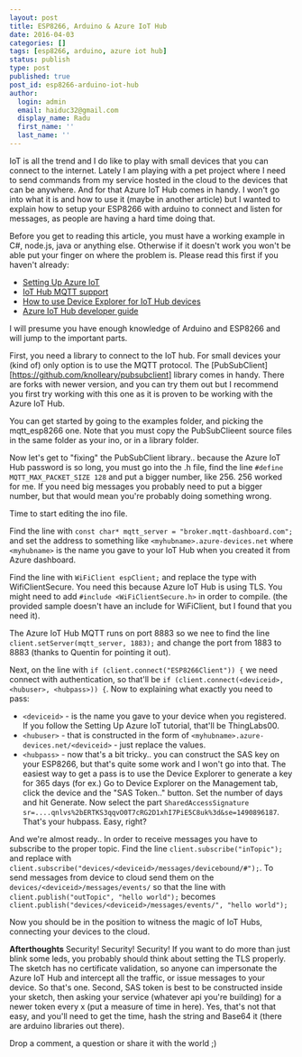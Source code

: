 ```yaml
---
layout: post
title: ESP8266, Arduino & Azure IoT Hub
date: 2016-04-03
categories: []
tags: [esp8266, arduino, azure iot hub]
status: publish
type: post
published: true
post_id: esp8266-arduino-iot-hub
author:
  login: admin
  email: haiduc32@gmail.com
  display_name: Radu
  first_name: ''
  last_name: '' 
---
```

IoT is all the trend and I do like to play with small devices that you can connect to the internet. Lately I am playing with a pet project where I need to send commands from my service hosted in the cloud to the devices that can be anywhere. And for that Azure IoT Hub comes in handy. I won't go into what it is and how to use it (maybe in another article) but I wanted to explain how to setup your ESP8266 with arduino to connect and listen for messages, as people are having a hard time doing that.

Before you get to reading this article, you must have a working example in C#, node.js, java or anything else. Otherwise if it doesn't work you won't be able put your finger on where the problem is. Please read this first if you haven't already:

- [Setting Up Azure IoT](http://thinglabs.io/workshop/cs/nightlight/setup-azure-iot-hub/)
- [IoT Hub MQTT support](https://azure.microsoft.com/en-us/documentation/articles/iot-hub-mqtt-support/)
- [How to use Device Explorer for IoT Hub devices](https://github.com/Azure/azure-iot-sdks/blob/master/tools/DeviceExplorer/doc/how_to_use_device_explorer.md)
- [Azure IoT Hub developer guide](https://azure.microsoft.com/en-us/documentation/articles/iot-hub-devguide/)

I will presume you have enough knowledge of Arduino and ESP8266 and will jump to the important parts.

First, you need a library to connect to the IoT hub. For small devices your (kind of) only option is to use the MQTT protocol. The [PubSubClient][https://github.com/knolleary/pubsubclient] library comes in handy. There are forks with newer version, and you can try them out but I recommend you first try working with this one as it is proven to be working with the Azure IoT Hub.

You can get started by going to the examples folder, and picking the mqtt_esp8266 one. Note that you must copy the PubSubClieent source files in the same folder as your ino, or in a library folder.

Now let's get to "fixing" the PubSubClient library.. because the Azure IoT Hub password is so long, you must go into the .h file, find the line `#define MQTT_MAX_PACKET_SIZE 128` and put a bigger number, like 256. 256 worked for me. If you need big messages you probably need to put a bigger number, but that would mean you're probably doing something wrong.

Time to start editing the ino file. 

Find the line with `const char* mqtt_server = "broker.mqtt-dashboard.com";` and set the address to something like `<myhubname>.azure-devices.net` where `<myhubname>` is the name you gave to your IoT Hub when you created it from Azure dashboard.

Find the line with `WiFiClient espClient;` and replace the type with WifiClientSecure. You need this because Azure IoT Hub is using TLS. You might need to add `#include <WiFiClientSecure.h>` in order to compile. (the provided sample doesn't have an include for WiFiClient, but I found that you need it).

The Azure IoT Hub MQTT runs on port 8883 so we nee to find the line `client.setServer(mqtt_server, 1883);` and change the port from 1883 to 8883 (thanks to  Quentin for pointing it out).

Next, on the line with `if (client.connect("ESP8266Client")) {` we need connect with authentication, so that'll be `if (client.connect(<deviceid>, <hubuser>, <hubpass>)) {`. Now to explaining what exactly you need to pass:

- `<deviceid>` - is the name you gave to your device when you registered. If you follow the Setting Up Azure IoT tutorial, that'll be ThingLabs00.
- `<hubuser>` - that is constructed in the form of `<myhubname>.azure-devices.net/<deviceid>` - just replace the values.
- `<hubpass>` - now that's a bit tricky.. you can construct the SAS key on your ESP8266, but that's quite some work and I won't go into that. The easiest way to get a pass is to use the Device Explorer to generate a key for 365 days (for ex.) Go to Device Explorer on the Management tab, click the device and the "SAS Token.." button. Set the number of days and hit Generate. Now select the part `SharedAccessSignature sr=....qnlvs%2bERTKS3qqvO0T7cRG2D1xhI7PiE5C8uk%3d&se=1490896187`. That's your hubpass. Easy, right?

And we're almost ready.. 
In order to receive messages you have to subscribe to the proper topic. Find the line `client.subscribe("inTopic");` and replace with `client.subscribe("devices/<deviceid>/messages/devicebound/#");`. To send messages from device to cloud send them on the `devices/<deviceid>/messages/events/` so that the line with `client.publish("outTopic", "hello world");` becomes `client.publish("devices/<deviceid>/messages/events/", "hello world");`

Now you should be in the position to witness the magic of IoT Hubs, connecting your devices to the cloud. 

**Afterthoughts** Security! Security! Security! If you want to do more than just blink some leds, you probably should think about setting the TLS properly. The sketch has no certificate validation, so anyone can impersonate the Azure IoT Hub and intercept all the traffic, or issue messages to your device. So that's one. Second, SAS token is best to be constructed inside your sketch, then asking your service (whatever api you're building) for a newer token every x (put a measure of time in here). Yes, that's not that easy, and you'll need to get the time, hash the string and Base64 it (there are arduino libraries out there).

Drop a comment, a question or share it with the world ;)